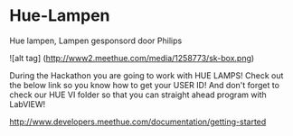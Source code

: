 # Hue-Lampen
Hue lampen, Lampen gesponsord door Philips

![alt tag] (http://www2.meethue.com/media/1258773/sk-box.png)

During the Hackathon you are going to work with HUE LAMPS!
Check out the below link so you know how to get your USER ID!
And don't forget to check our HUE VI folder so that you can straight ahead program with LabVIEW!

http://www.developers.meethue.com/documentation/getting-started


